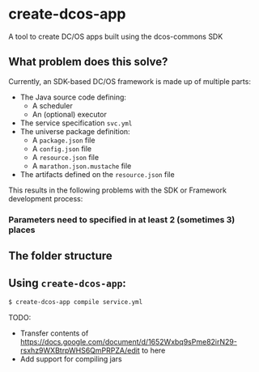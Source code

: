 # create-dcos-app
A tool to create DC/OS apps built using the dcos-commons SDK

## What problem does this solve?

Currently, an SDK-based DC/OS framework is made up of multiple parts:
* The Java source code defining:
    * A scheduler
    * An (optional) executor
* The service specification `svc.yml`
* The universe package definition:
    * A `package.json` file
    * A `config.json` file
    * A `resource.json` file
    * A `marathon.json.mustache` file
* The artifacts defined on the `resource.json` file

This results in the following problems with the SDK or Framework development process:

### Parameters need to specified in at least 2 (sometimes 3) places



## The folder structure



## Using `create-dcos-app`:

```bash
$ create-dcos-app compile service.yml
```





TODO:
* Transfer contents of https://docs.google.com/document/d/1652Wxbq9sPme82irN29-rsxhz9WXBtrpWHS6QmPRPZA/edit to here
* Add support for compiling jars
